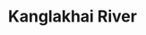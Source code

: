 ---
title: "Kanglakhai River"
title_bn: "কাংলাখাই নদী"
description: "Kanglakhai river starts from the Kumrabil & Daina bil and ends at the Gopla river."
---